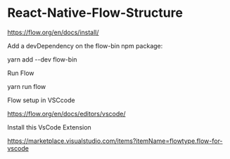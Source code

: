 # React-Native-Flow-Structure


https://flow.org/en/docs/install/

Add a devDependency on the flow-bin npm package:

yarn add --dev flow-bin

Run Flow 

yarn run flow

Flow setup in VSCcode

https://flow.org/en/docs/editors/vscode/

Install this VsCode Extension

https://marketplace.visualstudio.com/items?itemName=flowtype.flow-for-vscode
